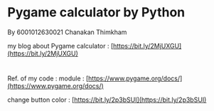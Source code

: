 # Pygame calculator by Python
By 6001012630021  Chanakan  Thimkham 

my blog about Pygame calculator :
   [https://bit.ly/2MjUXGU](https://bit.ly/2MjUXGU)
   
#
   
Ref. of my code :
   module : [https://www.pygame.org/docs/](https://www.pygame.org/docs/)
      
   change button color : [https://bit.ly/2p3bSUI](https://bit.ly/2p3bSUI)
